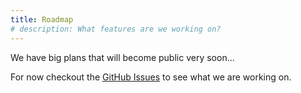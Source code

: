 ```yaml
---
title: Roadmap
# description: What features are we working on?
---
```


We have big plans that will become public very soon...

For now checkout the [GitHub Issues](https://github.com/mattrax/Mattrax/issues) to see what we are working on.

<!-- {/* Launching or something like that */}

{/* Scripts - Bash & Powershell */}
{/* User self-service application */}

{/* Android support */}
{/* Linux support */} -->